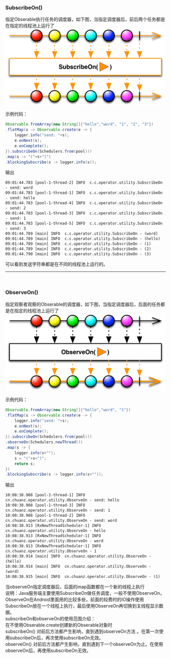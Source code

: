 ### SubscribeOn()  
指定Obserable执行任务的调度器，如下图，当指定调度器后，前后两个任务都是在指定的线程池上运行了  
![](/docs/images/subscribeOn.png)   

示例代码：   

```java
Observable.fromArray(new String[]{"hello","word", "1", "2", "3"})
.flatMap(s -> Observable.create(e -> {
	logger.info("send: "+s);
	e.onNext(s);
	e.onComplete();
}).subscribeOn(Schedulers.from(pool)))
.map(s -> "("+s+")")
.blockingSubscribe(s -> logger.info(s));
```

输出  

```
09:01:44.783 [pool-1-thread-2] INFO  c.c.operator.utility.SubscribeOn - send: word
09:01:44.783 [pool-1-thread-1] INFO  c.c.operator.utility.SubscribeOn - send: hello
09:01:44.783 [pool-1-thread-4] INFO  c.c.operator.utility.SubscribeOn - send: 2
09:01:44.783 [pool-1-thread-3] INFO  c.c.operator.utility.SubscribeOn - send: 1
09:01:44.783 [pool-1-thread-5] INFO  c.c.operator.utility.SubscribeOn - send: 3
09:01:44.789 [main] INFO  c.c.operator.utility.SubscribeOn - (word)
09:01:44.789 [main] INFO  c.c.operator.utility.SubscribeOn - (hello)
09:01:44.789 [main] INFO  c.c.operator.utility.SubscribeOn - (1)
09:01:44.789 [main] INFO  c.c.operator.utility.SubscribeOn - (2)
09:01:44.790 [main] INFO  c.c.operator.utility.SubscribeOn - (3)
```
可以看到发送字符串都是在不同的线程池上运行的。

***  
<br/> 

### ObserveOn()  
指定观察者观察的Obserable的调度器，如下图，当指定调度器后，后面的任务都是在指定的线程池上运行了  
![](/docs/images/observeOn.png)   

示例代码：   

```java
Observable.fromArray(new String[]{"hello","word", "1"})
.flatMap(s -> Observable.create(e -> {
	logger.info("send: "+s);
	e.onNext(s);
	e.onComplete();
}).subscribeOn(Schedulers.from(pool)))
.observeOn(Schedulers.newThread())
.map(s -> {
	logger.info(s+"");
	s = "("+s+")";
	return s;
})
.blockingSubscribe(s -> logger.info(s+""));
```

输出  

```
10:08:38.908 [pool-1-thread-1] INFO  cn.chuanz.operator.utility.ObserveOn - send: hello
10:08:38.908 [pool-1-thread-3] INFO  cn.chuanz.operator.utility.ObserveOn - send: 1
10:08:38.908 [pool-1-thread-2] INFO  cn.chuanz.operator.utility.ObserveOn - send: word
10:08:38.913 [RxNewThreadScheduler-1] INFO  cn.chuanz.operator.utility.ObserveOn - hello
10:08:38.913 [RxNewThreadScheduler-1] INFO  cn.chuanz.operator.utility.ObserveOn - word
10:08:38.913 [RxNewThreadScheduler-1] INFO  cn.chuanz.operator.utility.ObserveOn - 1
10:08:38.914 [main] INFO  cn.chuanz.operator.utility.ObserveOn - (hello)
10:08:38.914 [main] INFO  cn.chuanz.operator.utility.ObserveOn - (word)
10:08:38.915 [main] INFO  cn.chuanz.operator.utility.ObserveOn - (1)
```
当observeOn指定调度器后，后面的map函数都在一个新的线程上执行  
说明：Java服务端主要使用SubscribeOn做任务调度，一般不使用ObserveOn，ObserveOn在Android里面用的比较多些，前面的较费时的IO操作使用SubscribeOn放在一个线程上执行，最后使用ObserveOn再切换到主线程显示数据。  
subscribeOn和observeOn的使用范围介绍：  
在不使用Obserable.create创建新的Obserable对象时  
subscribeOn() 对前后方法都产生影响，直到遇到observeOn方法 。在第一次使用subscribeOn后，再次使用subscribeOn无效。  
observeOn() 对前后方法都产生影响，直到遇到下一个observeOn为止。在使用observeOn后，再使用subscribeOn无效。  
